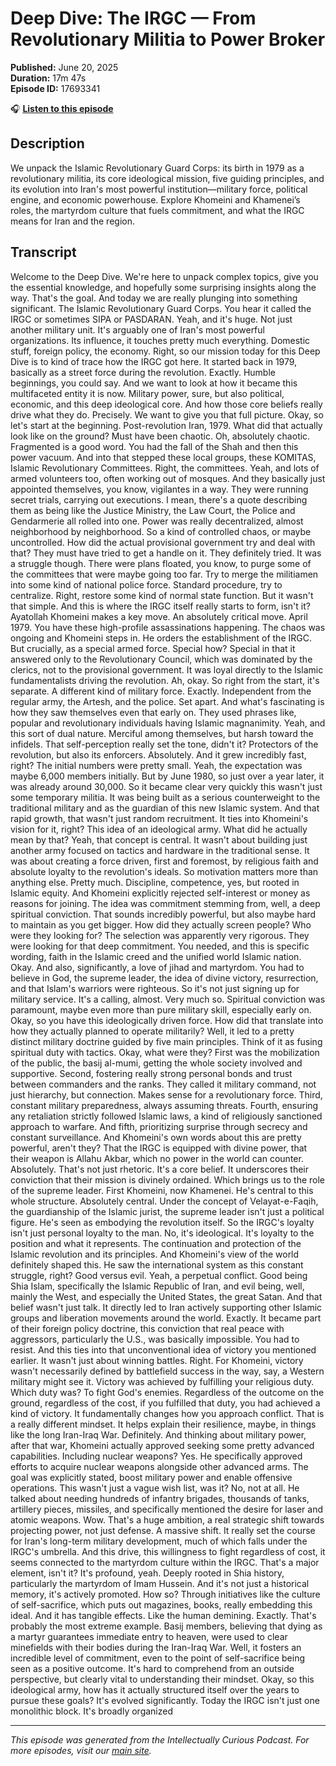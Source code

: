 # Deep Dive: The IRGC — From Revolutionary Militia to Power Broker

**Published:** June 20, 2025  
**Duration:** 17m 47s  
**Episode ID:** 17693341

🎧 **[Listen to this episode](https://intellectuallycurious.buzzsprout.com/2529712/episodes/17693341-deep-dive-the-irgc-—-from-revolutionary-militia-to-power-broker)**

## Description

We unpack the Islamic Revolutionary Guard Corps: its birth in 1979 as a revolutionary militia, its core ideological mission, five guiding principles, and its evolution into Iran's most powerful institution—military force, political engine, and economic powerhouse. Explore Khomeini and Khamenei’s roles, the martyrdom culture that fuels commitment, and what the IRGC means for Iran and the region.

## Transcript

Welcome to the Deep Dive. We're here to unpack complex topics, give you the essential knowledge, and hopefully some surprising insights along the way. That's the goal. And today we are really plunging into something significant. The Islamic Revolutionary Guard Corps. You hear it called the IRGC or sometimes SIPA or PASDARAN. Yeah, and it's huge. Not just another military unit. It's arguably one of Iran's most powerful organizations. Its influence, it touches pretty much everything. Domestic stuff, foreign policy, the economy. Right, so our mission today for this Deep Dive is to kind of trace how the IRGC got here. It started back in 1979, basically as a street force during the revolution. Exactly. Humble beginnings, you could say. And we want to look at how it became this multifaceted entity it is now. Military power, sure, but also political, economic, and this deep ideological core. And how those core beliefs really drive what they do. Precisely. We want to give you that full picture. Okay, so let's start at the beginning. Post-revolution Iran, 1979. What did that actually look like on the ground? Must have been chaotic. Oh, absolutely chaotic. Fragmented is a good word. You had the fall of the Shah and then this power vacuum. And into that stepped these local groups, these KOMITAS, Islamic Revolutionary Committees. Right, the committees. Yeah, and lots of armed volunteers too, often working out of mosques. And they basically just appointed themselves, you know, vigilantes in a way. They were running secret trials, carrying out executions. I mean, there's a quote describing them as being like the Justice Ministry, the Law Court, the Police and Gendarmerie all rolled into one. Power was really decentralized, almost neighborhood by neighborhood. So a kind of controlled chaos, or maybe uncontrolled. How did the actual provisional government try and deal with that? They must have tried to get a handle on it. They definitely tried. It was a struggle though. There were plans floated, you know, to purge some of the committees that were maybe going too far. Try to merge the militiamen into some kind of national police force. Standard procedure, try to centralize. Right, restore some kind of normal state function. But it wasn't that simple. And this is where the IRGC itself really starts to form, isn't it? Ayatollah Khomeini makes a key move. An absolutely critical move. April 1979. You have these high-profile assassinations happening. The chaos was ongoing and Khomeini steps in. He orders the establishment of the IRGC. But crucially, as a special armed force. Special how? Special in that it answered only to the Revolutionary Council, which was dominated by the clerics, not to the provisional government. It was loyal directly to the Islamic fundamentalists driving the revolution. Ah, okay. So right from the start, it's separate. A different kind of military force. Exactly. Independent from the regular army, the Artesh, and the police. Set apart. And what's fascinating is how they saw themselves even that early on. They used phrases like, popular and revolutionary individuals having Islamic magnanimity. Yeah, and this sort of dual nature. Merciful among themselves, but harsh toward the infidels. That self-perception really set the tone, didn't it? Protectors of the revolution, but also its enforcers. Absolutely. And it grew incredibly fast, right? The initial numbers were pretty small. Yeah, the expectation was maybe 6,000 members initially. But by June 1980, so just over a year later, it was already around 30,000. So it became clear very quickly this wasn't just some temporary militia. It was being built as a serious counterweight to the traditional military and as the guardian of this new Islamic system. And that rapid growth, that wasn't just random recruitment. It ties into Khomeini's vision for it, right? This idea of an ideological army. What did he actually mean by that? Yeah, that concept is central. It wasn't about building just another army focused on tactics and hardware in the traditional sense. It was about creating a force driven, first and foremost, by religious faith and absolute loyalty to the revolution's ideals. So motivation matters more than anything else. Pretty much. Discipline, competence, yes, but rooted in Islamic equity. And Khomeini explicitly rejected self-interest or money as reasons for joining. The idea was commitment stemming from, well, a deep spiritual conviction. That sounds incredibly powerful, but also maybe hard to maintain as you get bigger. How did they actually screen people? Who were they looking for? The selection was apparently very rigorous. They were looking for that deep commitment. You needed, and this is specific wording, faith in the Islamic creed and the unified world Islamic nation. Okay. And also, significantly, a love of jihad and martyrdom. You had to believe in God, the supreme leader, the idea of divine victory, resurrection, and that Islam's warriors were righteous. So it's not just signing up for military service. It's a calling, almost. Very much so. Spiritual conviction was paramount, maybe even more than pure military skill, especially early on. Okay, so you have this ideologically driven force. How did that translate into how they actually planned to operate militarily? Well, it led to a pretty distinct military doctrine guided by five main principles. Think of it as fusing spiritual duty with tactics. Okay, what were they? First was the mobilization of the public, the basij al-mumi, getting the whole society involved and supportive. Second, fostering really strong personal bonds and trust between commanders and the ranks. They called it military command, not just hierarchy, but connection. Makes sense for a revolutionary force. Third, constant military preparedness, always assuming threats. Fourth, ensuring any retaliation strictly followed Islamic laws, a kind of religiously sanctioned approach to warfare. And fifth, prioritizing surprise through secrecy and constant surveillance. And Khomeini's own words about this are pretty powerful, aren't they? That the IRGC is equipped with divine power, that their weapon is Allahu Akbar, which no power in the world can counter. Absolutely. That's not just rhetoric. It's a core belief. It underscores their conviction that their mission is divinely ordained. Which brings us to the role of the supreme leader. First Khomeini, now Khamenei. He's central to this whole structure. Absolutely central. Under the concept of Velayat-e-Faqih, the guardianship of the Islamic jurist, the supreme leader isn't just a political figure. He's seen as embodying the revolution itself. So the IRGC's loyalty isn't just personal loyalty to the man. No, it's ideological. It's loyalty to the position and what it represents. The continuation and protection of the Islamic revolution and its principles. And Khomeini's view of the world definitely shaped this. He saw the international system as this constant struggle, right? Good versus evil. Yeah, a perpetual conflict. Good being Shia Islam, specifically the Islamic Republic of Iran, and evil being, well, mainly the West, and especially the United States, the great Satan. And that belief wasn't just talk. It directly led to Iran actively supporting other Islamic groups and liberation movements around the world. Exactly. It became part of their foreign policy doctrine, this conviction that real peace with aggressors, particularly the U.S., was basically impossible. You had to resist. And this ties into that unconventional idea of victory you mentioned earlier. It wasn't just about winning battles. Right. For Khomeini, victory wasn't necessarily defined by battlefield success in the way, say, a Western military might see it. Victory was achieved by fulfilling your religious duty. Which duty was? To fight God's enemies. Regardless of the outcome on the ground, regardless of the cost, if you fulfilled that duty, you had achieved a kind of victory. It fundamentally changes how you approach conflict. That is a really different mindset. It helps explain their resilience, maybe, in things like the long Iran-Iraq War. Definitely. And thinking about military power, after that war, Khomeini actually approved seeking some pretty advanced capabilities. Including nuclear weapons? Yes. He specifically approved efforts to acquire nuclear weapons alongside other advanced arms. The goal was explicitly stated, boost military power and enable offensive operations. This wasn't just a vague wish list, was it? No, not at all. He talked about needing hundreds of infantry brigades, thousands of tanks, artillery pieces, missiles, and specifically mentioned the desire for laser and atomic weapons. Wow. That's a huge ambition, a real strategic shift towards projecting power, not just defense. A massive shift. It really set the course for Iran's long-term military development, much of which falls under the IRGC's umbrella. And this drive, this willingness to fight regardless of cost, it seems connected to the martyrdom culture within the IRGC. That's a major element, isn't it? It's profound, yeah. Deeply rooted in Shia history, particularly the martyrdom of Imam Hussein. And it's not just a historical memory, it's actively promoted. How so? Through initiatives like the culture of self-sacrifice, which puts out magazines, books, really embedding this ideal. And it has tangible effects. Like the human demining. Exactly. That's probably the most extreme example. Basij members, believing that dying as a martyr guarantees immediate entry to heaven, were used to clear minefields with their bodies during the Iran-Iraq War. Well, it fosters an incredible level of commitment, even to the point of self-sacrifice being seen as a positive outcome. It's hard to comprehend from an outside perspective, but clearly vital to understanding their mindset. Okay, so this ideological army, how has it actually structured itself over the years to pursue these goals? It's evolved significantly. Today the IRGC isn't just one monolithic block. It's broadly organized

---
*This episode was generated from the Intellectually Curious Podcast. For more episodes, visit our [main site](https://intellectuallycurious.buzzsprout.com).*
